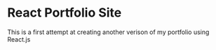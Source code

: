 # React Portfolio Site

This is a first attempt at creating another verison of my portfolio using React.js


